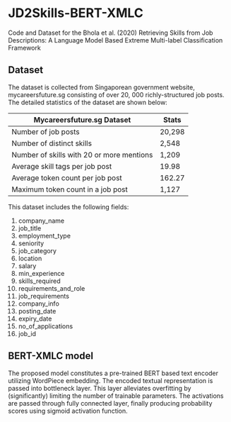 # JD2Skills-BERT-XMLC
Code and Dataset for the Bhola et al. (2020) Retrieving Skills from Job Descriptions: A Language Model Based Extreme Multi-label Classification Framework

## Dataset

The dataset is collected from Singaporean government website, mycareersfuture.sg consisting of over 20, 000 richly-structured job posts. The detailed statistics of the dataset are shown below:

Mycareersfuture.sg Dataset |  Stats
--- | ---
Number of job posts | 20,298
Number of distinct skills | 2,548
Number of skills with 20 or more mentions | 1,209
Average skill tags per job post | 19.98
Average token count per job post | 162.27
Maximum token count in a job post | 1,127


This dataset includes the following fields:

1. company_name
2. job_title
3. employment_type
4. seniority
5. job_category
6. location
7. salary
8. min_experience
9. skills_required
10. requirements_and_role
11. job_requirements
12. company_info
13. posting_date
14. expiry_date
15. no_of_applications
16. job_id


## BERT-XMLC model
The proposed model constitutes a pre-trained BERT based text encoder utilizing WordPiece embedding. The encoded textual representation is passed into bottleneck layer. This layer alleviates overfitting by (significantly) limiting the number of trainable parameters. The activations are passed through fully connected layer, finally producing probability scores using sigmoid activation function.
